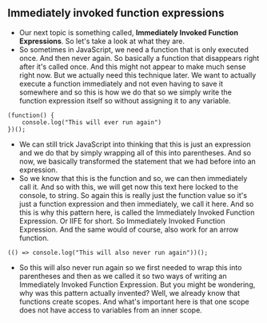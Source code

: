 ## Immediately invoked function expressions

- Our next topic is something called, **Immediately Invoked Function Expressions**. So let's take a look at what they are. 
- So sometimes in JavaScript, we need a function that is only executed once. And then never again. So basically a function that disappears right after it's called once. And this might not appear to make much sense right now. But we actually need this technique later.
 We want to actually execute a function immediately and not even having to save it somewhere and so this is how we do that so we simply write the function expression itself so without assigning it to any variable. 
```
(function() {
    console.log("This will ever run again")
})();
```
- We can still trick JavaScript into thinking that this is just an expression and we do that by simply wrapping all of this into parentheses. And so now, we basically transformed the statement that we had before into an expression.
- So we know that this is the function and so, we can then immediately call it. And so with this, we will get now this text here locked to the console, to string. So again this is really just the function value so it's just a function expression and then immediately, we call it here. And so this is why this pattern here, is called the Immediately Invoked Function Expression. Or IIFE for short. So Immediately Invoked Function Expression. And the same would of course, also work for an arrow function. 
```
(() => console.log("This will also never run again"))();
```
- So this will also never run again so we first needed to wrap this into parentheses and then as we called it so two ways of writing an Immediately Invoked Function Expression. But you might be wondering, why was this pattern actually invented? Well, we already know that functions create scopes. And what's important here is that one scope does not have access to variables from an inner scope.
